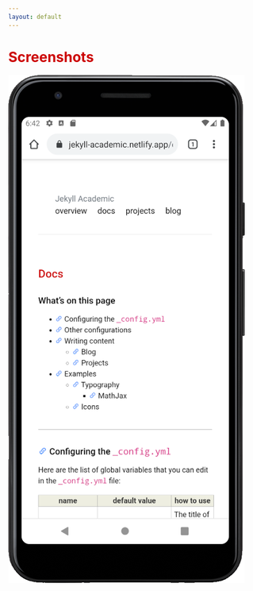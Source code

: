 ```yaml
---
layout: default
---
```


<h1 style="color: #cc0000;">Screenshots</h1>

<div class="container-md">
  <div class="p-5">
    <img src="../assets/jekyll-academic-mobile.png" alt="The Jekyll Academic theme on mobile" class="img-fluid">
  </div>
</div>